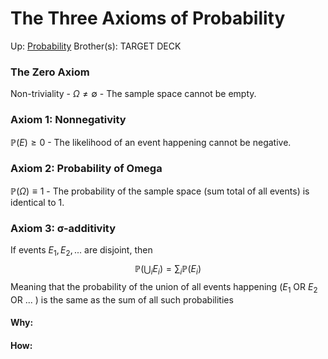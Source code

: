 # The Three Axioms of Probability

Up: [Probability](probability)
Brother(s):
TARGET DECK

### The Zero Axiom
Non-triviality - $Ω \neq ∅$ - The sample space cannot be empty.

### Axiom 1: Nonnegativity
$\mathbb{P}(E) \geq 0$ - The likelihood of an event happening cannot be negative.

### Axiom 2: Probability of Omega
$\mathbb{P}(Ω) ≡ 1$ - The probability of the sample space (sum total of all events) is identical to 1.

### Axiom 3: σ-additivity
If events $E_1, E_2, . . .$ are disjoint, then
$$ \mathbb{P}(\bigcup_{i}E_i) = \sum_{i}\mathbb{P}(E_i) $$
Meaning that the probability of the union of all events happening ($E_1$ OR $E_2$ OR $. . .$ ) is the same as the sum of all such probabilities






































#### Why:
#### How:









